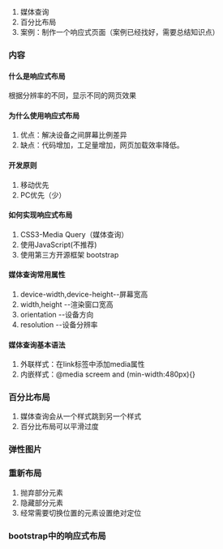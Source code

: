 1. 媒体查询
2. 百分比布局
3. 案例：制作一个响应式页面（案例已经找好，需要总结知识点）

### 内容

#### 什么是响应式布局
根据分辨率的不同，显示不同的网页效果

#### 为什么使用响应式布局
1. 优点：解决设备之间屏幕比例差异
2. 缺点：代码增加，工足量增加，网页加载效率降低。

#### 开发原则
1. 移动优先
2. PC优先（少）

#### 如何实现响应式布局
1. CSS3-Media Query（媒体查询）
2. 使用JavaScript(不推荐)
3. 使用第三方开源框架 bootstrap

#### 媒体查询常用属性
1. device-width,device-height--屏幕宽高
2. width,height --渲染窗口宽高
3. orientation  --设备方向
4. resolution   --设备分辨率

#### 媒体查询基本语法
1. 外联样式：在link标签中添加media属性
2. 内嵌样式：@media screem and (min-width:480px){}

### 百分比布局
1. 媒体查询会从一个样式跳到另一个样式
2. 百分比布局可以平滑过度

### 弹性图片

### 重新布局
1. 抛弃部分元素
2. 隐藏部分元素
3. 经常需要切换位置的元素设置绝对定位

### bootstrap中的响应式布局


